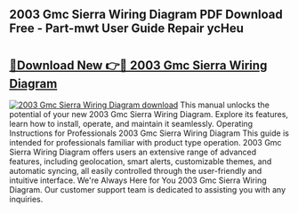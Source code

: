 ## 2003 Gmc Sierra Wiring Diagram PDF Download Free - Part-mwt User Guide Repair ycHeu

# <h2><a href="http://dfirshw.blite.top/?on=2003+Gmc+Sierra+Wiring+Diagram">🔗Download New 👉🔴 2003 Gmc Sierra Wiring Diagram</a></h2>

[![2003 Gmc Sierra Wiring Diagram download](https://i.imgur.com/lujVjoI.png)](http://dfirshw.blite.top/?on=2003+Gmc+Sierra+Wiring+Diagram)
This manual unlocks the potential of your new 2003 Gmc Sierra Wiring Diagram. Explore its features, learn how to install, operate, and maintain it seamlessly. Operating Instructions for Professionals 2003 Gmc Sierra Wiring Diagram This guide is intended for professionals familiar with product type operation. 2003 Gmc Sierra Wiring Diagram offers users an extensive range of advanced features, including geolocation, smart alerts, customizable themes, and automatic syncing, all easily controlled through the user-friendly and intuitive interface. We're Always Here for You 2003 Gmc Sierra Wiring Diagram. Our customer support team is dedicated to assisting you with any inquiries.
